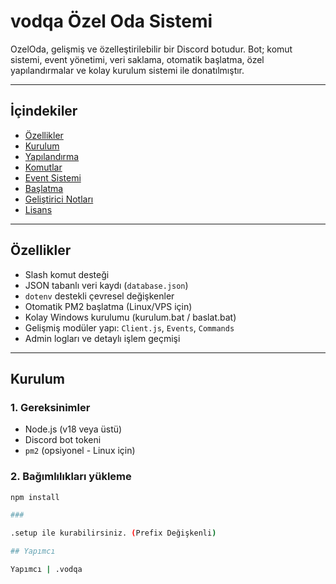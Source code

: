 # vodqa Özel Oda Sistemi

OzelOda, gelişmiş ve özelleştirilebilir bir Discord botudur. Bot; komut sistemi, event yönetimi, veri saklama, otomatik başlatma, özel yapılandırmalar ve kolay kurulum sistemi ile donatılmıştır.

---

## İçindekiler

- [Özellikler](#özellikler)
- [Kurulum](#kurulum)
- [Yapılandırma](#yapılandırma)
- [Komutlar](#komutlar)
- [Event Sistemi](#event-sistemi)
- [Başlatma](#başlatma)
- [Geliştirici Notları](#geliştirici-notları)
- [Lisans](#lisans)

---

## Özellikler

- Slash komut desteği
- JSON tabanlı veri kaydı (`database.json`)
- `dotenv` destekli çevresel değişkenler
- Otomatik PM2 başlatma (Linux/VPS için)
- Kolay Windows kurulumu (kurulum.bat / baslat.bat)
- Gelişmiş modüler yapı: `Client.js`, `Events`, `Commands`
- Admin logları ve detaylı işlem geçmişi

---

## Kurulum

### 1. Gereksinimler

- Node.js (v18 veya üstü)
- Discord bot tokeni
- `pm2` (opsiyonel - Linux için)

### 2. Bağımlılıkları yükleme

```bash
npm install

###

.setup ile kurabilirsiniz. (Prefix Değişkenli)

## Yapımcı

Yapımcı | .vodqa
